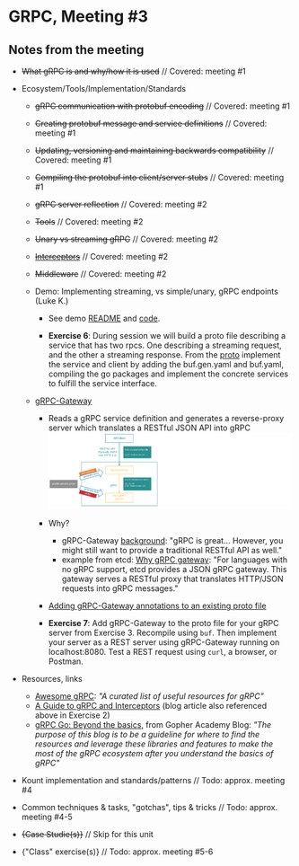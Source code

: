 # GRPC, Meeting #3

## Notes from the meeting

* ~~What gRPC is and why/how it is used~~ // Covered: meeting #1

* Ecosystem/Tools/Implementation/Standards

  * ~~gRPC communication with protobuf encoding~~ // Covered: meeting #1

  * ~~Creating protobuf message and service definitions~~ // Covered: meeting #1

  * ~~Updating, versioning and maintaining backwards compatibility~~ // Covered: meeting #1

  * ~~Compiling the protobuf into client/server stubs~~ // Covered: meeting #1

  * ~~gRPC server reflection~~ // Covered: meeting #2

  * ~~Tools~~ // Covered: meeting #2

  * ~~Unary vs streaming gRPC~~ // Covered: meeting #2

  * ~~[Interceptors](https://blog.dsb.dev/posts/creating-grpc-interceptors-in-go/)~~ // Covered: meeting #2

  * ~~Middleware~~ // Covered: meeting #2

  * Demo: Implementing streaming, vs simple/unary, gRPC endpoints (Luke K.)
    * See demo [README](https://github.com/itt-learning-groups/grpc_streaming_demo/blob/main/README.md) and [code](https://github.com/itt-learning-groups/grpc_streaming_demo).

    * **Exercise 6**: During session we will build a proto file describing a service that has two rpcs. One describing a streaming request, and the other a streaming response. From the [proto](https://github.com/itt-learning-groups/grpc_streaming_exercise) implement the service and client by adding the buf.gen.yaml and buf.yaml, compiling the go packages and implement the concrete services to fulfill the service interface.

  * [gRPC-Gateway](https://grpc-ecosystem.github.io/grpc-gateway/docs/tutorials/introduction/)
    * Reads a gRPC service definition and generates a reverse-proxy server which translates a RESTful JSON API into gRPC
    !["016"](img/016.png "016")
    * Why?
      * gRPC-Gateway [background](https://grpc-ecosystem.github.io/grpc-gateway/docs/overview/background/): "gRPC is great... However, you might still want to provide a traditional RESTful API as well."
      * example from etcd: [Why gRPC gateway](https://etcd.io/docs/v3.4/dev-guide/api_grpc_gateway/): "For languages with no gRPC support, etcd provides a JSON gRPC gateway. This gateway serves a RESTful proxy that translates HTTP/JSON requests into gRPC messages."
    * [Adding gRPC-Gateway annotations to an existing proto file](https://grpc-ecosystem.github.io/grpc-gateway/docs/tutorials/adding_annotations/)

    * **Exercise 7**: Add gRPC-Gateway to the proto file for your gRPC server from Exercise 3. Recompile using `buf`. Then implement your server as a REST server using gRPC-Gateway running on localhost:8080. Test a REST request using `curl`, a browser, or Postman.

* Resources, links
  
  * [Awesome gRPC](https://github.com/grpc-ecosystem/awesome-grpc): *"A curated list of useful resources for gRPC"*
  * [A Guide to gRPC and Interceptors](https://edgehog.blog/a-guide-to-grpc-and-interceptors-265c306d3773) (blog article also referenced above in Exercise 2)
  * [gRPC Go: Beyond the basics](https://blog.gopheracademy.com/advent-2017/go-grpc-beyond-basics/), from Gopher Academy Blog: *"The purpose of this blog is to be a guideline for where to find the resources and leverage these libraries and features to make the most of the gRPC ecosystem after you understand the basics of gRPC"*

* Kount implementation and standards/patterns // Todo: approx. meeting #4

* Common techniques & tasks, "gotchas", tips & tricks // Todo: approx. meeting #4-5

* ~~{Case Studie(s)}~~ // Skip for this unit

* {"Class" exercise(s)} // Todo: approx. meeting #5-6
